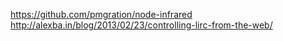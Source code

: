 https://github.com/pmgration/node-infrared
http://alexba.in/blog/2013/02/23/controlling-lirc-from-the-web/
